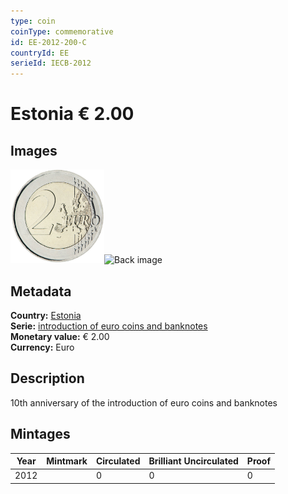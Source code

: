 ```yaml
---
type: coin
coinType: commemorative
id: EE-2012-200-C
countryId: EE
serieId: IECB-2012
---
```


# Estonia € 2.00

## Images

<img src="../../Images/common-2007-200.png" height="150" alt="Front image"><img src="Images/EE-2012-200-000.png" height="150" alt="Back image">

## Metadata

**Country:** [Estonia](../../Countries/Estonia/index.md)\
**Serie:** [introduction of euro coins and banknotes](index.md)\
**Monetary value:** € 2.00\
**Currency:** Euro

## Description
10th anniversary of the introduction of euro coins and banknotes

## Mintages

| Year | Mintmark | Circulated | Brilliant Uncirculated | Proof |
| ---- | -------- | ---------- | ---------------------- | ----- |
| 2012 |  | 0| 0 | 0 |
